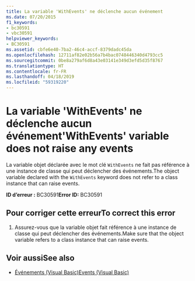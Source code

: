 ```yaml
---
title: La variable 'WithEvents' ne déclenche aucun événement
ms.date: 07/20/2015
f1_keywords:
- bc30591
- vbc30591
helpviewer_keywords:
- BC30591
ms.assetid: cbfe6e40-7ba2-46c4-accf-8379dadc45da
ms.openlocfilehash: 12711af82e02b56a7b4bac0748446340d4793cc5
ms.sourcegitcommit: 0be8a279af6d8a43e03141e349d3efd5d35f8767
ms.translationtype: HT
ms.contentlocale: fr-FR
ms.lasthandoff: 04/18/2019
ms.locfileid: "59319220"
---
```

# <a name="withevents-variable-does-not-raise-any-events"></a><span data-ttu-id="1fc44-102">La variable 'WithEvents' ne déclenche aucun événement</span><span class="sxs-lookup"><span data-stu-id="1fc44-102">'WithEvents' variable does not raise any events</span></span>
<span data-ttu-id="1fc44-103">La variable objet déclarée avec le mot clé `WithEvents` ne fait pas référence à une instance de classe qui peut déclencher des événements.</span><span class="sxs-lookup"><span data-stu-id="1fc44-103">The object variable declared with the `WithEvents` keyword does not refer to a class instance that can raise events.</span></span>  
  
 <span data-ttu-id="1fc44-104">**ID d’erreur :** BC30591</span><span class="sxs-lookup"><span data-stu-id="1fc44-104">**Error ID:** BC30591</span></span>  
  
## <a name="to-correct-this-error"></a><span data-ttu-id="1fc44-105">Pour corriger cette erreur</span><span class="sxs-lookup"><span data-stu-id="1fc44-105">To correct this error</span></span>  
  
1. <span data-ttu-id="1fc44-106">Assurez-vous que la variable objet fait référence à une instance de classe qui peut déclencher des événements.</span><span class="sxs-lookup"><span data-stu-id="1fc44-106">Make sure that the object variable refers to a class instance that can raise events.</span></span>  
  
## <a name="see-also"></a><span data-ttu-id="1fc44-107">Voir aussi</span><span class="sxs-lookup"><span data-stu-id="1fc44-107">See also</span></span>

- [<span data-ttu-id="1fc44-108">Événements (Visual Basic)</span><span class="sxs-lookup"><span data-stu-id="1fc44-108">Events (Visual Basic)</span></span>](~/docs/visual-basic/programming-guide/language-features/events/index.md)
